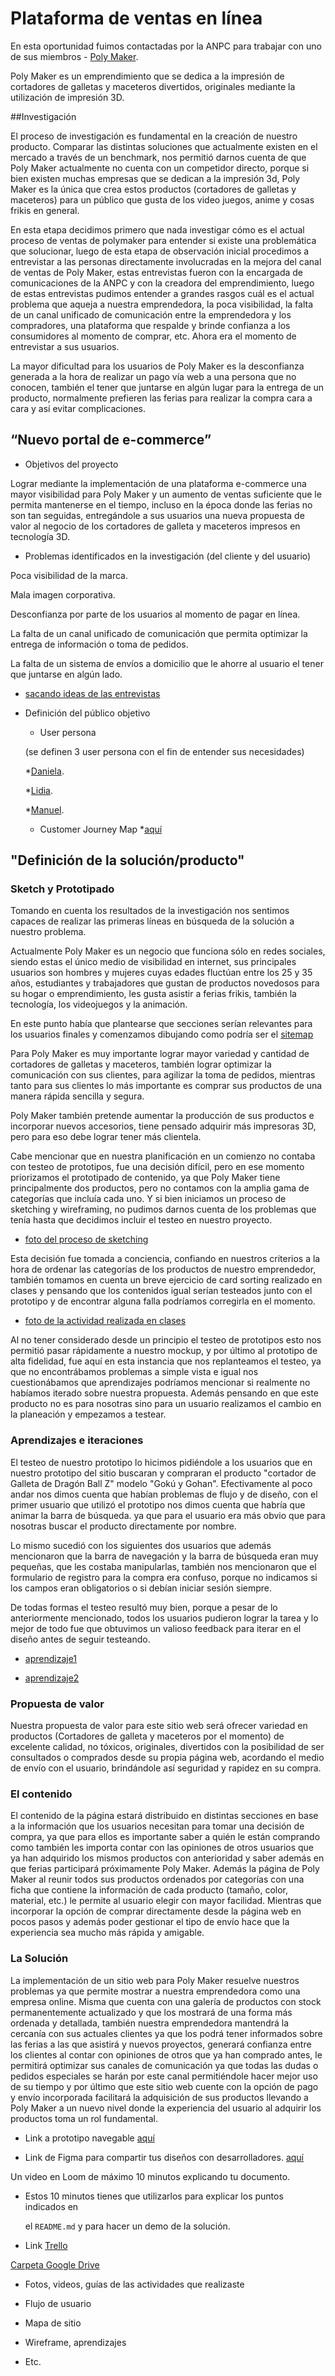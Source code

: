 # Plataforma de ventas en línea

En esta oportunidad fuimos contactadas por la ANPC para trabajar con uno de sus miembros - [Poly Maker](https://www.instagram.com/poly_maker/).



Poly Maker es un emprendimiento que se dedica a la impresión de cortadores de galletas y maceteros divertidos, originales mediante la utilización de impresión 3D.



##Investigación



El proceso de investigación es fundamental en la creación de nuestro producto. Comparar las distintas soluciones que actualmente existen en el mercado a través de un benchmark, nos permitió darnos cuenta de que Poly Maker actualmente no cuenta con un competidor directo, porque si bien existen muchas empresas que se dedican a la impresión 3d, Poly Maker es la única que crea estos productos (cortadores de galletas y maceteros) para un público que gusta de los video juegos, anime y cosas frikis en general.



En esta etapa decidimos primero que nada investigar cómo es el actual  proceso de ventas de polymaker para entender si existe una problemática que solucionar, luego de esta etapa de observación inicial procedimos a entrevistar a las personas directamente involucradas en la mejora del canal de ventas de Poly Maker, estas entrevistas fueron con la encargada de comunicaciones de la ANPC y con la creadora del emprendimiento, luego de estas entrevistas pudimos entender a grandes rasgos cuál es el actual problema que aqueja a nuestra emprendedora, la poca visibilidad, la falta de un canal unificado de comunicación entre la emprendedora y los compradores, una plataforma que respalde y brinde confianza a los consumidores al momento de comprar, etc. Ahora era el momento de entrevistar a sus usuarios.



La mayor dificultad para los usuarios de Poly Maker es la desconfianza generada a la hora de realizar un pago vía web a una persona que no conocen, también el tener que juntarse en algún lugar para la entrega de un producto, normalmente prefieren las ferias para realizar la compra cara a cara y así evitar complicaciones.





## “Nuevo portal de e-commerce”



* Objetivos del proyecto 

Lograr mediante la implementación de una plataforma e-commerce una mayor visibilidad para Poly Maker y un aumento de ventas suficiente que le permita mantenerse en el tiempo, incluso en la época donde las ferias no son tan seguidas, entregándole a sus usuarios una nueva propuesta de valor al negocio de los cortadores de galleta y maceteros impresos en tecnología 3D.



* Problemas identificados en la investigación (del cliente y del usuario)



Poca visibilidad de la marca.

Mala imagen corporativa.

Desconfianza por parte de los usuarios al momento de pagar en línea.

La falta de un canal unificado de comunicación que permita optimizar la entrega de información o toma de pedidos.

La falta de un sistema de envíos a domicilio que le ahorre al usuario el tener que juntarse en algún lado.



* [sacando ideas de las entrevistas](https://drive.google.com/file/d/1-ZkyQycN8WyjmSUGGeIObb75JcSN2xfH/view?usp=sharing )



* Definición del público objetivo

    * User persona 

    (se definen 3 user persona con el fin de entender sus necesidades)

    *[Daniela](https://drive.google.com/file/d/129BmSpzEYikmxofLllt5fIjm7GpNy-ho/view?usp=sharing).

    *[Lidia](https://drive.google.com/file/d/1w4XAg9I8j14fHTuWxqvXx40mGcX3B6am/view?usp=sharing).

    *[Manuel](https://drive.google.com/file/d/1hsF6Lc_44PApbN_eBSFh_El22NlFVqB9/view?usp=sharing).



    * Customer Journey Map *[aquí](https://drive.google.com/file/d/1-KgeUGA6iJVMcMGTwM2cgFs6480y6mk0/view?usp=sharing)



## "Definición de la solución/producto"



### Sketch y Prototipado



Tomando en cuenta los resultados de la investigación nos sentimos capaces de realizar las primeras líneas en búsqueda de la solución a nuestro problema.



Actualmente Poly Maker es un negocio que funciona sólo en redes sociales, siendo estas el único medio de visibilidad en internet, sus principales usuarios son hombres y mujeres cuyas edades fluctúan entre los 25 y 35 años, estudiantes y trabajadores que gustan de productos novedosos para su hogar o emprendimiento, les gusta asistir a ferias frikis, también la tecnología, los videojuegos y la animación.



En este punto había que plantearse que secciones serían relevantes para los usuarios finales y comenzamos dibujando como podría ser el [sitemap](https://drive.google.com/file/d/1kL6oAY4NeTQpib5qedcxi6dp7xKMOIPD/view?usp=sharing)



Para Poly Maker es muy importante lograr mayor variedad y cantidad de cortadores de galletas y maceteros, también lograr optimizar la comunicación con sus clientes, para agilizar la toma de pedidos, mientras tanto para sus clientes lo más importante es comprar sus productos de una manera rápida sencilla y segura.

Poly Maker también pretende aumentar la producción de sus productos e incorporar nuevos accesorios, tiene pensado adquirir más impresoras 3D, pero para eso debe lograr tener más clientela.



Cabe mencionar que en nuestra planificación en un comienzo no contaba con testeo de prototipos, fue una decisión difícil, pero en ese momento priorizamos el prototipado de contenido, ya que Poly Maker tiene principalmente dos productos, pero no contamos con la amplia gama de categorías que incluía cada uno. Y si bien iniciamos un proceso de sketching y wireframing, no pudimos darnos cuenta de los problemas que tenía hasta que decidimos incluir el testeo en nuestro proyecto.



* [foto del proceso de sketching](https://drive.google.com/file/d/1gENXuS3uzt_FFfANdwOHo1yEc4YvL1-M/view?usp=sharing)





Esta decisión fue tomada a conciencia, confiando en nuestros criterios a la hora de ordenar las categorías de los productos de nuestro emprendedor, también tomamos en cuenta un breve ejercicio de card sorting realizado en clases y pensando que los contenidos igual serían testeados junto con el prototipo y de encontrar alguna falla podríamos corregirla en el momento.



* [foto de la actividad realizada en clases](https://drive.google.com/file/d/1HqeQ86qvrXsVO0Dv3mlIPBD7KuVEH0ai/view?usp=sharing)



Al no tener considerado desde un principio el testeo de prototipos esto nos permitió pasar rápidamente a nuestro mockup, y por último al prototipo de alta fidelidad, fue aquí en esta instancia que nos replanteamos el testeo, ya que no encontrábamos problemas a simple vista e igual nos cuestionábamos que aprendizajes podríamos mencionar si realmente no habíamos iterado sobre nuestra propuesta. Además pensando en que este producto no es para nosotras sino para un usuario realizamos el cambio en la planeación y empezamos a testear.



### Aprendizajes e iteraciones



El testeo de nuestro prototipo lo hicimos pidiéndole a los usuarios que en nuestro prototipo del sitio buscaran y compraran el producto "cortador de Galleta de Dragón Ball Z" modelo "Gokú y Gohan". Efectivamente al poco andar nos dimos cuenta que habían problemas de flujo y de diseño, con el primer usuario que utilizó el prototipo nos dimos cuenta que habría que animar la barra de búsqueda. ya que para el usuario era más obvio que para nosotras buscar el producto directamente por nombre.



Lo mismo sucedió con los siguientes dos usuarios que además mencionaron que la barra de navegación y la barra de búsqueda eran muy pequeñas, que les costaba manipularlas, también nos mencionaron que el formulario de registro para la compra era confuso, porque no indicamos si los campos eran obligatorios o si debían iniciar sesión siempre.



De todas formas el testeo resultó muy bien, porque a pesar de lo anteriormente mencionado, todos los usuarios pudieron lograr la tarea y lo mejor de todo fue que obtuvimos un valioso feedback para iterar en el diseño antes de seguir testeando.







* [aprendizaje1](https://drive.google.com/file/d/15pzNHdcET9LQ4gJZC-3Vfu-w131ZzZJZ/view?usp=sharing)



* [aprendizaje2](https://drive.google.com/file/d/1msifD-CJhMsokqZ1Qpc-dw-2Vhgtmyzd/view?usp=sharing)



### Propuesta de valor 



Nuestra propuesta de valor para este sitio web será ofrecer variedad en productos (Cortadores de galleta y maceteros por el momento) de excelente calidad, no tóxicos, originales, divertidos con la posibilidad de ser consultados o comprados desde su propia página web, acordando el medio de envío con el usuario, brindándole así seguridad y rapidez en su compra.



### El contenido



El contenido de la página estará distribuido en distintas secciones en base a la información que los usuarios necesitan para tomar una decisión de compra, ya que para ellos es importante saber a quién le están comprando como también les importa contar con las opiniones de otros usuarios que ya han adquirido los mismos productos con anterioridad y saber además en que ferias participará próximamente Poly Maker. Además la página de Poly Maker al reunir todos sus productos ordenados por categorías con una ficha que contiene la información de cada producto (tamaño, color, material, etc.) le permite al usuario elegir con mayor facilidad. Mientras que incorporar la opción de comprar directamente desde la página web en pocos pasos y además poder gestionar el tipo de envío hace que la experiencia sea mucho más rápida y amigable.



### La Solución 



La implementación de un sitio web para Poly Maker resuelve nuestros problemas ya que permite mostrar a nuestra emprendedora como una empresa online. Misma que cuenta con una galería de productos con stock permanentemente actualizado y que los mostrará de una forma más ordenada y detallada, también nuestra emprendedora mantendrá la cercanía con sus actuales clientes ya que los podrá tener informados sobre las ferias a las que asistirá y nuevos proyectos, generará confianza entre los clientes al contar con opiniones de otros que ya han comprado antes, le permitirá optimizar sus canales de comunicación ya que todas las dudas o pedidos especiales se harán por este canal permitiéndole hacer mejor uso de su tiempo y por último que este sitio web cuente con la opción de pago y envío incorporada facilitará la adquisición de sus productos llevando a Poly Maker a un nuevo nivel donde la experiencia del usuario al adquirir los productos toma un rol fundamental.





* Link a prototipo navegable [aquí](https://www.figma.com/proto/0HJH7Y4DLTVU3m8h3x1sCbAT/Untitled?node-id=2%3A0&scaling=min-zoom&redirected=1)





* Link de Figma para compartir tus diseños con desarrolladores. [aquí](https://www.figma.com/file/0HJH7Y4DLTVU3m8h3x1sCbAT/Untitled?node-id=2%3A0)



Un video en Loom de máximo 10 minutos explicando tu documento.

* Estos 10 minutos tienes que utilizarlos para explicar los puntos indicados en

  el `README.md` y para hacer un demo de la solución.



* Link [Trello](https://trello.com/b/dcWd39Sf/plataforma-de-ventas-en-l%C3%ADnea)



[Carpeta Google Drive](https://drive.google.com/open?id=1bOBceZfpAGXA5EHy9DFOfa_sny_pfahD)



* Fotos, videos, guías de las actividades que realizaste

* Flujo de usuario

* Mapa de sitio

* Wireframe, aprendizajes

* Etc.
